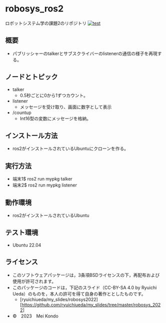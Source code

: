# robosys_ros2
ロボットシステム学の課題2のリポジトリ
[![test](https://github.com/konnddo/robosys_ros2/actions/workflows/test.yml/badge.svg)](https://github.com/konnddo/robosys_ros2/actions/workflows/test.yml)

## 概要
 * パブリッシャーのtalkerとサブスクライバーのlistenerの通信の様子を再現する。

## ノードとトピック
 * talker
    * 0.5秒ごとに0から1ずつカウント。
 * listener
    * メッセージを受け取り、画面に数字として表示
 * /countup
    * Int16型の変数にメッセージを格納。

## インストール方法
 * ros2がインストールされているUbuntuにクローンを作る。

## 実行方法
 * 端末1$ ros2 run mypkg talker
 * 端末2$ ros2 run mypkg listener

## 動作環境
 * ros2がインストールされているUbuntu

## テスト環境
 * Ubuntu 22.04

## ライセンス
 * このソフトウェアパッケージは，3条項BSDライセンスの下，再配布および使用が許可されます。
 * このパッケージのコードは，下記のスライド（CC-BY-SA 4.0 by Ryuichi Ueda）のものを，本人の許可を得て自身の著作ととしたものです。
   * [ryuichiueda/my_slides/robosys2022] [https://github.com/ryuichiueda/my_slides/tree/master/robosys_2022]
 * ©　2023　Mei Kondo
